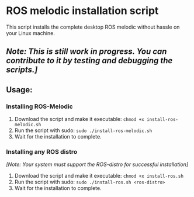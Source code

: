# ROS melodic installation script
This script installs the complete desktop ROS melodic without hassle on your Linux machine.
## _Note: This is still work in progress. You can contribute to it by testing and debugging the scripts.]_

## Usage:
### Installing ROS-Melodic
1. Download the script and make it executable: 
`chmod +x install-ros-melodic.sh`
2. Run the script with sudo: 
`sudo ./install-ros-melodic.sh`
3. Wait for the installation to complete.

### Installing any ROS distro
_[Note: Your system must support the ROS-distro for successful installation]_
1. Download the script and make it executable: 
`chmod +x install-ros.sh`
2. Run the script with sudo: 
`sudo ./install-ros.sh <ros-distro>`
3. Wait for the installation to complete.

